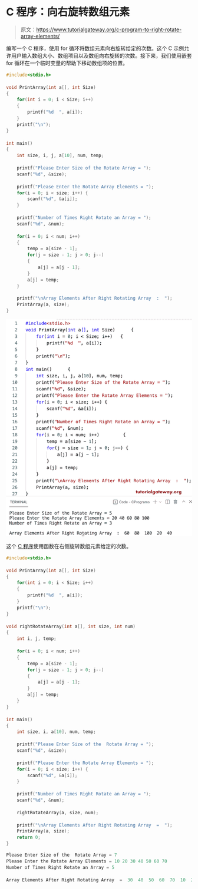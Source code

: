 # C 程序：向右旋转数组元素

> 原文：<https://www.tutorialgateway.org/c-program-to-right-rotate-array-elements/>

编写一个 C 程序，使用 for 循环将数组元素向右旋转给定的次数。这个 C 示例允许用户输入数组大小、数组项目以及数组向右旋转的次数。接下来，我们使用嵌套 for 循环在一个临时变量的帮助下移动数组项的位置。

```c
#include<stdio.h>

void PrintArray(int a[], int Size) 
{		
 	for(int i = 0; i < Size; i++)  	
    {
        printf("%d  ", a[i]);
    }
    printf("\n");
} 

int main()
{
    int size, i, j, a[10], num, temp;

    printf("Please Enter Size of the Rotate Array = ");
    scanf("%d", &size);

    printf("Please Enter the Rotate Array Elements = ");
    for(i = 0; i < size; i++) {
        scanf("%d", &a[i]);
    }

    printf("Number of Times Right Rotate an Array = ");
    scanf("%d", &num);

    for(i = 0; i < num; i++) 
    {
        temp = a[size - 1];
        for(j = size - 1; j > 0; j--)
        {
            a[j] = a[j - 1];
        }
        a[j] = temp;
    }

    printf("\nArray Elements After Right Rotating Array  :  ");
    PrintArray(a, size);
}
```

![C Program to Right Rotate Array Elements](img/8b7ab4cd46b17ce37266bf867e07511c.png)

这个 [C 程序](https://www.tutorialgateway.org/c-programming-examples/)使用函数在右侧旋转数组元素给定的次数。

```c
#include<stdio.h>

void PrintArray(int a[], int Size) 
{		
 	for(int i = 0; i < Size; i++)  	
    {
        printf("%d  ", a[i]);
    }
    printf("\n");
} 

void rightRotateArray(int a[], int size, int num)
{
    int i, j, temp;

    for(i = 0; i < num; i++) 
    {
        temp = a[size - 1];
        for(j = size - 1; j > 0; j--)
        {
            a[j] = a[j - 1];
        }
        a[j] = temp;
    }
}

int main()
{
    int size, i, a[10], num, temp;

    printf("Please Enter Size of the  Rotate Array = ");
    scanf("%d", &size);

    printf("Please Enter the Rotate Array Elements = ");
    for(i = 0; i < size; i++) {
        scanf("%d", &a[i]);
    }

    printf("Number of Times Right Rotate an Array = ");
    scanf("%d", &num);

    rightRotateArray(a, size, num);

    printf("\nArray Elements After Right Rotating Array  =  ");
    PrintArray(a, size);
    return 0;
}
```

```c
Please Enter Size of the  Rotate Array = 7
Please Enter the Rotate Array Elements = 10 20 30 40 50 60 70
Number of Times Right Rotate an Array = 5

Array Elements After Right Rotating Array  =  30  40  50  60  70  10  20
```
